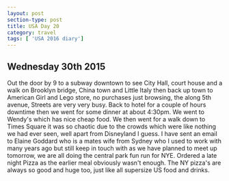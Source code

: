 ```yaml
---
layout: post
section-type: post
title: USA Day 20
category: travel
tags: [ 'USA 2016 diary']
---
```

## Wednesday 30th 2015  


Out the door by 9 to a subway downtown to see City Hall, court house and a walk on Brooklyn bridge, China town and Little Italy then back up town to American Girl and Lego store, no purchases just browsing, the along 5th avenue, Streets are very very busy. Back to hotel for a couple of hours downtime then we went for some dinner at about 4:30pm. We went to Wendy's which has nice cheap food. We then went for a walk down to Times Square it was so chaotic due to the crowds which were like nothing we had ever seen, well apart from Disneyland I guess. I have sent an email to Elaine Goddard who is a mates wife from Sydney who I used to work with many years ago but still keep in touch with as we have planned to meet up tomorrow, we are all doing the central park fun run for NYE. Ordered a late night Pizza as the earlier meal obviously wasn't enough. The NY pizza's are always so good and huge too, just like all supersize US food and drinks.
